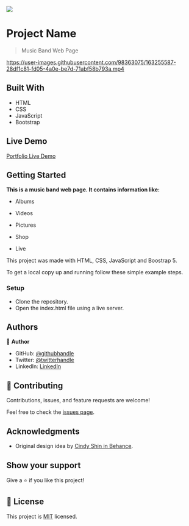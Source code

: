 ![](https://img.shields.io/badge/Microverse-blueviolet)

# Project Name

> Music Band Web Page


https://user-images.githubusercontent.com/98363075/163255587-28df1c81-fd05-4a0e-be7d-71abf58b793a.mp4



## Built With

- HTML
- CSS
- JavaScript
- Bootstrap

## Live Demo

[Portfolio Live Demo](https://santiago220991.github.io/Music-Band-Web-Page/)

## Getting Started

**This is a music band web page. It contains information like:**

- Albums

- Videos

- Pictures

- Shop

- Live


This project was made with HTML, CSS, JavaScript and Boostrap 5.


To get a local copy up and running follow these simple example steps.


### Setup

- Clone the repository.
- Open the index.html file using a live server.


## Authors

👤 **Author**

- GitHub: [@githubhandle](https://github.com/Santiago220991) 
- Twitter: [@twitterhandle](https://twitter.com/SanCardenas10)
- LinkedIn: [LinkedIn](https://www.linkedin.com/in/santiago-cárdenas-671043160/)


## 🤝 Contributing

Contributions, issues, and feature requests are welcome!

Feel free to check the [issues page](https://github.com/Santiago220991/Music-Band-Web-Page/issues).

## Acknowledgments

- Original design idea by [Cindy Shin in Behance](https://www.behance.net/adagio07).

## Show your support

Give a ⭐️ if you like this project!

## 📝 License

This project is [MIT](./MIT.md) licensed.
